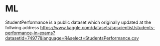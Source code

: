 # ML
StudentPerformance is a public dataset which originally updated at the follwing address 
https://www.kaggle.com/datasets/spscientist/students-performance-in-exams?datasetId=74977&language=R&select=StudentsPerformance.csv 
